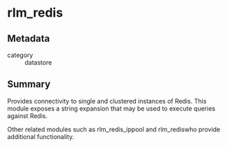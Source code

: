 # rlm_redis
## Metadata
<dl>
  <dt>category</dt><dd>datastore</dd>
</dl>

## Summary

Provides connectivity to single and clustered instances of Redis.
This module exposes a string expansion that may be used to execute
queries against Redis.

Other related modules such as rlm_redis_ippool and rlm_rediswho
provide additional functionality.
